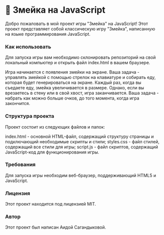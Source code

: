 <h1>🐍 Змейка на JavaScript</h1>
Добро пожаловать в мой проект игры "Змейка" на JavaScript! Этот проект представляет собой классическую игру "Змейка", написанную на языке программирования JavaScript.

<h3>Как использовать</h3>
Для запуска игры вам необходимо склонировать репозиторий на свой локальный компьютер и открыть файл index.html в вашем браузере.

Игра начинается с появления змейки на экране. Ваша задача - управлять змейкой с помощью стрелок на клавиатуре и собирать еду, которая будет генерироваться на экране. Каждый раз, когда вы съедаете еду, змейка увеличивается в размере. Однако, если вы врезаетесь в стену или в свой хвост, игра заканчивается. Ваша задача - набрать как можно больше очков, до того момента, когда игра закончится.

<h3>Структура проекта</h3>
Проект состоит из следующих файлов и папок:

index.html - основной HTML-файл, содержащий структуру страницы и подключающий необходимые скрипты и стили;
styles.css - файл стилей, содержащий все стили для игры;
script.js - файл скриптов, содержащий JavaScript-код для функционирования игры.

<h3>Требования</h3>
Для запуска игры необходим веб-браузер, поддерживающий HTML5 и JavaScript.

<h3>Лицензия</h3>
Этот проект находится под лицензией MIT.

<h3>Автор</h3>
Этот проект был написан Аидой Сагандыковой.
